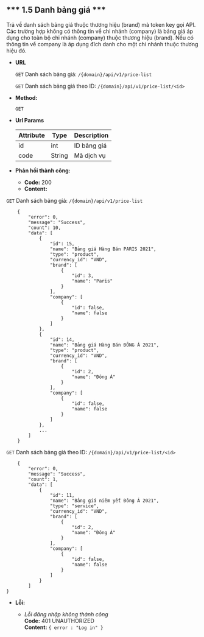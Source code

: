 
*** 1.5 Danh bảng giá ***
----
Trả về danh sách bảng giá thuộc thương hiệu (brand) mà token key gọi API. 
Các trường hợp không có thông tin về chi nhánh (company) là bảng giá áp dụng cho toàn bộ chi nhánh (company) thuộc thương hiệu (brand). Nếu có thông tin về company là áp dụng đích danh cho một chi nhánh thuộc thương hiệu đó.
* **URL**

    `GET` Danh sách bảng giá: 
    `/{domain}/api/v1/price-list`
  
    `GET` Danh sách bảng giá theo ID:
    `/{domain}/api/v1/price-list/<id>`
  

* **Method:**

    `GET`

* **Url Params**
  
  | Attribute| Type | Description |
  |---|---|---|
  | id | int  | ID bảng giá |
  | code | String  | Mã dịch vụ |

* **Phản hồi thành công:**
    * **Code:** 200 <br />
    * **Content:** <br />
  
`GET` Danh sách bảng giá: 
    `/{domain}/api/v1/price-list`
  
```buildoutcfg
    {
        "error": 0,
        "message": "Success",
        "count": 10,
        "data": [
            {
                "id": 15,
                "name": "Bảng giá Hàng Bán PARIS 2021",
                "type": "product",
                "currency_id": "VND",
                "brand": [
                    {
                        "id": 3,
                        "name": "Paris"
                    }
                ],
                "company": [
                    {
                        "id": false,
                        "name": false
                    }
                ]
            },
            {
                "id": 14,
                "name": "Bảng giá Hàng Bán ĐÔNG Á 2021",
                "type": "product",
                "currency_id": "VND",
                "brand": [
                    {
                        "id": 2,
                        "name": "Đông Á"
                    }
                ],
                "company": [
                    {
                        "id": false,
                        "name": false
                    }
                ]
            },
            ...
        ]
    }
```
`GET` Danh sách bảng giá theo ID:
  `/{domain}/api/v1/price-list/<id>`
```buildoutcfg
    {
        "error": 0,
        "message": "Success",
        "count": 1,
        "data": [
            {
                "id": 11,
                "name": "Bảng giá niêm yết Đông Á 2021",
                "type": "service",
                "currency_id": "VND",
                "brand": [
                    {
                        "id": 2,
                        "name": "Đông Á"
                    }
                ],
                "company": [
                    {
                        "id": false,
                        "name": false
                    }
                ]
            }
        ]
}
```
* **Lỗi:**

  * _Lỗi đăng nhập không thành công_ <br />
    **Code:** 401 UNAUTHORIZED <br />
    **Content:** `{ error : "Log in" }`
